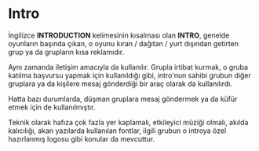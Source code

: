 # Intro

İngilizce **INTRODUCTION** kelimesinin kısalması olan **INTRO**, genelde oyunların başında çıkan, o oyunu kıran / dağıtan / yurt dışından getirten grup ya da grupların kısa reklamıdır.

Aynı zamanda iletişim amacıyla da kullanılır. Grupla irtibat kurmak, o gruba katılma başvursu yapmak için kullanıldığı gibi, intro'nun sahibi grubun diğer gruplara ya da kişilere mesaj gönderdiği bir araç olarak da kullanılırdı.

Hatta bazı durumlarda, düşman gruplara mesaj göndermek ya da küfür etmek için de kullanılmıştır.

Teknik olarak hafıza çok fazla yer kaplamalı, etkileyici müziği olmalı, akılda kalıcılığı, akan yazılarda kullanılan fontlar, ilgili grubun o introya özel hazırlanmış logosu gibi konular da mevcuttur.

